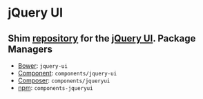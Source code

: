 jQuery UI
=========
Shim [repository](https://github.com/components/jqueryui) for the [jQuery UI](https://jqueryui.com).
Package Managers
----------------
* [Bower](http://bower.io/): `jquery-ui`
* [Component](https://github.com/component/component): `components/jquery-ui`
* [Composer](http://packagist.org/packages/components/jquery): `components/jqueryui`
* [npm](https://www.npmjs.com/): `components-jqueryui`